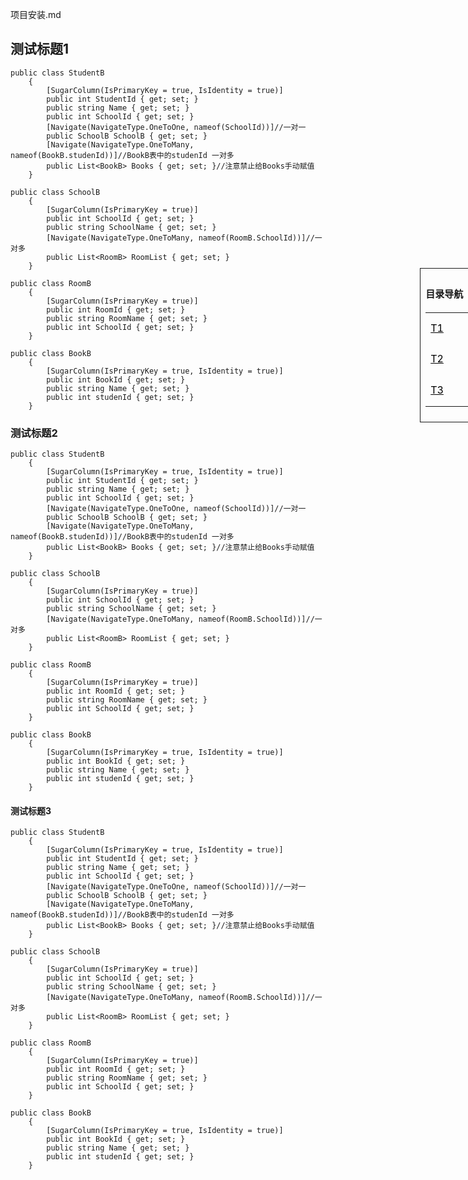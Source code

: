 项目安装.md

## 测试标题1

```
public class StudentB
    {
        [SugarColumn(IsPrimaryKey = true, IsIdentity = true)]
        public int StudentId { get; set; }
        public string Name { get; set; }
        public int SchoolId { get; set; }
        [Navigate(NavigateType.OneToOne, nameof(SchoolId))]//一对一
        public SchoolB SchoolB { get; set; }
        [Navigate(NavigateType.OneToMany, nameof(BookB.studenId))]//BookB表中的studenId 一对多
        public List<BookB> Books { get; set; }//注意禁止给Books手动赋值
    }
    
public class SchoolB
    {
        [SugarColumn(IsPrimaryKey = true)]
        public int SchoolId { get; set; }
        public string SchoolName { get; set; }
        [Navigate(NavigateType.OneToMany, nameof(RoomB.SchoolId))]//一对多
        public List<RoomB> RoomList { get; set; }
    }
    
public class RoomB
    {
        [SugarColumn(IsPrimaryKey = true)]
        public int RoomId { get; set; }
        public string RoomName { get; set; }
        public int SchoolId { get; set; }
    }
    
public class BookB
    {
        [SugarColumn(IsPrimaryKey = true, IsIdentity = true)]
        public int BookId { get; set; }
        public string Name { get; set; }
        public int studenId { get; set; }
    }
```


### 测试标题2

```
public class StudentB
    {
        [SugarColumn(IsPrimaryKey = true, IsIdentity = true)]
        public int StudentId { get; set; }
        public string Name { get; set; }
        public int SchoolId { get; set; }
        [Navigate(NavigateType.OneToOne, nameof(SchoolId))]//一对一
        public SchoolB SchoolB { get; set; }
        [Navigate(NavigateType.OneToMany, nameof(BookB.studenId))]//BookB表中的studenId 一对多
        public List<BookB> Books { get; set; }//注意禁止给Books手动赋值
    }
    
public class SchoolB
    {
        [SugarColumn(IsPrimaryKey = true)]
        public int SchoolId { get; set; }
        public string SchoolName { get; set; }
        [Navigate(NavigateType.OneToMany, nameof(RoomB.SchoolId))]//一对多
        public List<RoomB> RoomList { get; set; }
    }
    
public class RoomB
    {
        [SugarColumn(IsPrimaryKey = true)]
        public int RoomId { get; set; }
        public string RoomName { get; set; }
        public int SchoolId { get; set; }
    }
    
public class BookB
    {
        [SugarColumn(IsPrimaryKey = true, IsIdentity = true)]
        public int BookId { get; set; }
        public string Name { get; set; }
        public int studenId { get; set; }
    }
```


#### 测试标题3


```
public class StudentB
    {
        [SugarColumn(IsPrimaryKey = true, IsIdentity = true)]
        public int StudentId { get; set; }
        public string Name { get; set; }
        public int SchoolId { get; set; }
        [Navigate(NavigateType.OneToOne, nameof(SchoolId))]//一对一
        public SchoolB SchoolB { get; set; }
        [Navigate(NavigateType.OneToMany, nameof(BookB.studenId))]//BookB表中的studenId 一对多
        public List<BookB> Books { get; set; }//注意禁止给Books手动赋值
    }
    
public class SchoolB
    {
        [SugarColumn(IsPrimaryKey = true)]
        public int SchoolId { get; set; }
        public string SchoolName { get; set; }
        [Navigate(NavigateType.OneToMany, nameof(RoomB.SchoolId))]//一对多
        public List<RoomB> RoomList { get; set; }
    }
    
public class RoomB
    {
        [SugarColumn(IsPrimaryKey = true)]
        public int RoomId { get; set; }
        public string RoomName { get; set; }
        public int SchoolId { get; set; }
    }
    
public class BookB
    {
        [SugarColumn(IsPrimaryKey = true, IsIdentity = true)]
        public int BookId { get; set; }
        public string Name { get; set; }
        public int studenId { get; set; }
    }
```


<style type="text/css">

    .NavigateDiv{
        position: fixed;
        left: 92%;
        top: 12%;
        font-size:15px;
        border-width: 1px;
        padding: 8px;
        border-style: solid;
        width:200px;
    }
    a{
        margin-bottom=:"50px";
    }
    
</style>


<div class="NavigateDiv">
<h4>目录导航</h4>
<table style="border:none;">
    <tr style="border:none;">
    <td style="border:none;height:50px;width:120px"><a style="color:black" href="/#/SqlSugar/从零开始/项目安装?id=测试标题1" > T1 </a></td>
    </tr>
    <tr style="border:none;">
    <td style="border:none;height:50px;width:120px"><a style="color:black" href="/#/SqlSugar/从零开始/项目安装?id=测试标题2" > T2 </a></td>
    </tr>
    <tr style="border:none;">
    <td style="border:none;height:50px;width:120px"><a style="color:black" href="/#/SqlSugar/从零开始/项目安装?id=测试标题3" > T3 </a></td>
    </tr>
</table>
</div>
